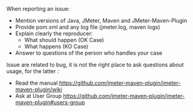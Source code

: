 When reporting an issue:

- Mention versions of Java, JMeter, Maven and JMeter-Maven-Plugin
- Provide pom.xml and any log file (jmeter.log, maven logs)
- Explain clearly the reproducer:
    - What should happen (OK Case)
    - What happens (KO Case)
- Answer to questions of the person who handles your case


Issue are related to bug, it is not the right place to ask questions about usage, for the latter :

- Read the manual https://github.com/jmeter-maven-plugin/jmeter-maven-plugin/wiki
- Ask at User Group https://github.com/jmeter-maven-plugin/jmeter-maven-plugin#users-group
